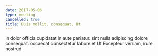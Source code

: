 ```yaml
---
date: 2017-05-06
type: meeting
cancelled: true
title: Duis mollit. consequat. Ut
---
```

in dolor officia cupidatat in aute pariatur. sint nulla adipiscing dolore consequat. occaecat consectetur labore et Ut Excepteur veniam, irure nostrud